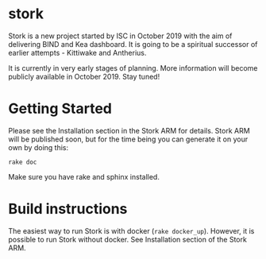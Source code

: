 # stork

Stork is a new project started by ISC in October 2019 with the aim of delivering
BIND and Kea dashboard. It is going to be a spiritual successor of earlier
attempts - Kittiwake and Antherius.

It is currently in very early stages of planning. More information will become publicly
available in October 2019. Stay tuned!

# Getting Started

Please see the Installation section in the Stork ARM for details. Stork ARM will
be published soon, but for the time being you can generate it on your own by
doing this:

```console
rake doc
```

Make sure you have rake and sphinx installed.

# Build instructions

The easiest way to run Stork is with docker (`rake docker_up`). However, it is
possible to run Stork without docker. See Installation section of the Stork ARM.
